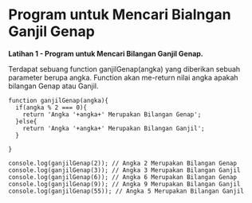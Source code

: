 # Program untuk Mencari Bialngan Ganjil Genap
**Latihan 1 - Program untuk Mencari Bilangan Ganjil Genap.**

Terdapat sebuang function ganjilGenap(angka) yang diberikan sebuah parameter berupa angka. 
Function akan me-return nilai angka apakah bilangan Genap atau Ganjil.  
```
function ganjilGenap(angka){
  if(angka % 2 === 0){
    return 'Angka '+angka+' Merupakan Bilangan Genap';
  }else{
    return 'Angka '+angka+' Merupakan Bilangan Ganjil';
  }
  
}

console.log(ganjilGenap(2)); // Angka 2 Merupakan Bilangan Genap
console.log(ganjilGenap(3)); // Angka 3 Merupakan Bilangan Ganjil
console.log(ganjilGenap(6)); // Angka 6 Merupakan Bilangan Genap
console.log(ganjilGenap(9)); // Angka 9 Merupakan Bilangan Ganjil
console.log(ganjilGenap(55)); // Angka 5 Merupakan Bilangan Ganjil
```
